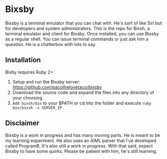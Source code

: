 # Bixsby
Bixsby is a terminal emulator that you can chat with. He's sort of like Siri but for developers and system administrators. This is the repo for Bixsh, a terminal emulator and client for Bixsby. Once installed, you can use Bixsby as a regular shell. You can issue terminal commands or just ask him a question. He is a chatterbox with lots to say.

## Installation

Bixby requires Ruby 2+

  1. Setup and run the Bixsby server: https://github.com/pacothelovetaco/bixsby
  2. Download the source code and expand the files into any directory of your choosing.
  3. `Add bixsh/bin` to your $PATH or cd into the folder and execute `ruby bin/bixsh -s SERVER_IP`

## Disclaimer
Bixsby is a work in progress and has many moving parts. He is meant to be my learning experiment. He also uses an AIML parser that I've developed called ProgramB. It's also still a work in progress. With that said, expect Bixsby to have some quirks. Please be patient with him, he's still learning.
